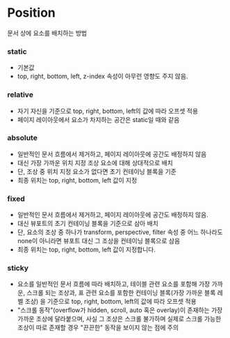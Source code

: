 # Position
문서 상에 요소를 배치하는 방법

### static
- 기본값
- top, right, bottom, left, z-index 속성이 아무런 영향도 주지 않음.

### relative
- 자기 자신을 기준으로 top, right, bottom, left의 값에 따라 오프셋 적용
- 페이지 레이아웃에서 요소가 차지하는 공간은 static일 때와 같음

### absolute
- 일반적인 문서 흐름에서 제거하고, 페이지 레이아웃에 공간도 배정하지 않음
- 대신 가장 가까운 위치 지정 조상 요소에 대해 상대적으로 배치
- 단, 조상 중 위치 지정 요소가 없다면 초기 컨테이닝 블록을 기준
- 최종 위치는 top, right, bottom, left 값이 지정

### fixed
- 일반적인 문서 흐름에서 제거하고, 페이지 레이아웃에 공간도 배정하지 않음.
- 대신 뷰포트의 초기 컨테이닝 블록을 기준으로 삼아 배치
- 단, 요소의 조상 중 하나가 transform, perspective, filter 속성 중 어느 하나라도 none이 아니라면 뷰포트 대신 그 조상을 컨테이닝 블록으로 삼음 
- 최종 위치는 top, right, bottom, left 값이 지정합니다.

### sticky
- 요소를 일반적인 문서 흐름에 따라 배치하고, 테이블 관련 요소를 포함해 가장 가까운, 스크롤 되는 조상과, 표 관련 요소를 포함한 컨테이닝 블록(가장 가까운 블록 레벨 조상) 을 기준으로 top, right, bottom, left의 값에 따라 오프셋 적용
- "스크롤 동작"(overflow가 hidden, scroll, auto 혹은 overlay)이 존재하는 가장 가까운 조상에 달라붙으며, 사실 그 조상은 스크롤 불가하며 실제로 스크롤 가능한 조상이 따로 존재할 경우 "끈끈한" 동작을 보이지 않는 점에 주의